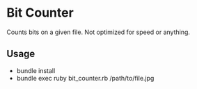 # Bit Counter

  Counts bits on a given file.
  Not optimized for speed or anything.

## Usage

  * bundle install
  * bundle exec ruby bit_counter.rb /path/to/file.jpg
